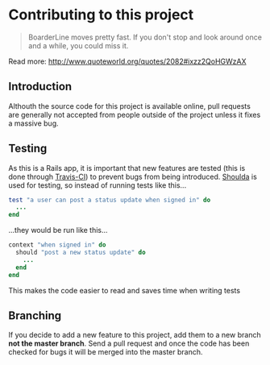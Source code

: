 Contributing to this project
============================

>  BoarderLine moves pretty fast. If you don't stop and look around once and a while, you could miss it.

Read more: http://www.quoteworld.org/quotes/2082#ixzz2QoHGWzAX

Introduction
------------
Althouth the source code for this project is available online, pull requests are generally not accepted from people outside of the project unless it fixes a massive bug.

Testing
-------
As this is a Rails app, it is important that new features are tested (this is done through [Travis-CI](http://travis-ci.org)) to prevent bugs from being introduced. [Shoulda](https://github.com/thoughtbot/shoulda) is used for testing, so instead of running tests like this...

``` ruby
test "a user can post a status update when signed in" do
  ...
end
```
    
...they would be run like this...

``` ruby
context "when signed in" do
  should "post a new status update" do
    ...
  end
end
```
    
This makes the code easier to read and saves time when writing tests

Branching
---------
If you decide to add a new feature to this project, add them to a new branch **not the master branch**. Send a pull request and once the code has been checked for bugs it will be merged into the master branch.

